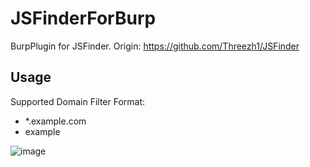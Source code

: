 # JSFinderForBurp
BurpPlugin for JSFinder. Origin: https://github.com/Threezh1/JSFinder

## Usage

Supported Domain Filter Format:
- *.example.com
- example


![image](https://user-images.githubusercontent.com/34444905/159266521-12caeeee-4056-4544-afc5-27a4e1b8aaaa.png)
